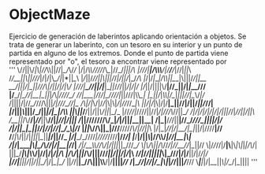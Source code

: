 # ObjectMaze
Ejercicio de generación de laberintos aplicando orientación a objetos. 
Se trata de generar un laberinto, con un tesoro en su interior y un punto de partida en alguno de los extremos. 
Donde el punto de partida viene representado por "o", el tesoro a encontrar viene representado por  
'''
\\//||\\\/_|\\|//_\\\\||\//|_\_/_\\/_/_ 
 |/\|/_\\\\//\//_/\\_\__|/\/\_/_\|\|\|/\ 
 _|///\|__|/\\\\\\___/|/__/__/_|//|_||_\ 
 /_/__||\\||/\//_|/|/|\\_\_/\|_|*||_\__\\ 
 |_/_||/_//|\|\\|||\/_/_|\/||\/_|\_/_\/\ 
 |_/|/_|_\__|/\\\\\||\__\_|\\|||/_/\||__ 
 _\_\_/_\||\|/|\_||/\/\/\\|/|\|/\|/\|\\/ 
 |///|__\_/\/||/|___|\__||_/_/_/||_/|/|/ 
 |/_|\|/\||\||\\/__|//\_||/\|_|_\__\/\// 
 |/__\_/_|\_//|__|\_\||_|_/_\\_|///\/\_/ 
 \//|__\_\|/_/_\/|\_////|_||///|\\\\_\_| 
 |\_||\/_|_\\\\|/\__|_\|\||//|\__\\/_|/_ 
 \/|\|||/|//_\_/_///\\|\|\|_/|///\_//|\_ 
 /\\|\/|_\\/|/_/_\|\\|\\|_/|//_\/\/\__|\ 
 \||/|/_|\\|/|/__|\_|\|/\/|/\||/_||/_//| 
 _|_\/|||_\\_|||\/\_/||____|/_|\__\|/\\\ 
 \|\|\\|_\|_\/__/\|\|/|\|_\\\/\||_\|\_/_ 
 |//_//|_//\/\/||//\|_/|///\\_/\/|\|\__/ 
 _/|/|___\/|/|/|/|/|\|\|/_\/|_\//\||/||\ 
 /__||_/\\/__/|_//___||\\__//|_|\//|/||| 
 /_|\|///////\\/\_|_/_|/||_|_\_\_||_\_\| 
 /|\_|__\/_/_/||__|\/\/\_/_///\_||||\/|/ 
 _/|/||\_|_\_||_/_/|/\/|//|_\__/\_\\|/_/ 
 |_||_\\//\\||_|/\//__////\/_\\/|/\/||_\ 
 |\/\|\_\|_//|/|__/|\_|_||/|\///\/__|/\/ 
 /__/_|\\_/||/|_|||_|\_||___|_/\|\|\//\_ 
 _|/|___\_/\_////_|//\/\/_\////__|//_/|_ 
 _|___/__|/\||_\\_|//\\\\/_|//|\_\_|\\\| 
 _\/_|_\/|____|\\|\_\/\\//|/|\_\_|/_/|__ 
 _/|/__\\\\\/\/\\/|\/|||_||\_///____\__/ 
 \\|\\/\\_|\|/_\\_/\/_/\|//__\//_|\_||// 
 \\|/_/_//|\/__\|\\__|\\_\|\\|_|_|/\\_/| 
 ||\|_\__/___\|\\|\\_____\\/|//|\/|_/|/\ 
 _|/_\\/_|_||_/\\/\|||//\/_||\/||/|/_\|\ 
 /_/|_\/_/|||||_\\|_///|/|\/__||/|/_\/|/ 
 ___|\/_/\|__|||/||/||\_\/_\|/|_\_|\_\/_ 
 ||_/_/|__|_//\\|||\\\\__/|\/__|||\|_//_ 
 /|\__\//|//\|/\_\|\\|_|_/_/|||_\/___/// 
 \\____|___|_|/|__\||_\\|\/\__/|_\|\|\||
'''


